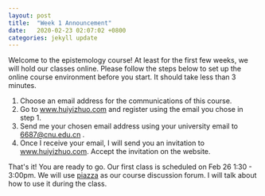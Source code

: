 ```yaml
---
layout: post
title:  "Week 1 Announcement"
date:   2020-02-23 02:07:02 +0800
categories: jekyll update
---
```



Welcome to the epistemology course! At least for the first few weeks, we will hold our classes online. Please follow the steps below to set up the online course environment before you start. It should take less than 3 minutes.

1. Choose an email address for the communications of this course. 
2. Go to www.huiyizhuo.com and register using the email you chose in step 1.
3. Send me your chosen email address using your university email to 6687@cnu.edu.cn . 
4. Once I receive your email, I will send you an invitation to www.huiyizhuo.com. Accept the invitation on the website.

That's it! You are ready to go. Our first class is scheduled on Feb 26 1:30 - 3:00pm. We will use [piazza](http://www.piazza.com) as our course discussion forum. I will talk about how to use it during the class. 

